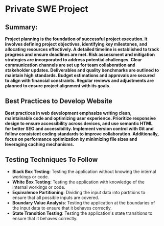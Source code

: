 # **Private SWE Project**

## Summary:

__Project planning is the foundation of successful project execution. It involves defining project objectives, identifying key milestones, and allocating resources effectively. A detailed timeline is established to track progress and ensure deadlines are met. Risk assessment and mitigation strategies are incorporated to address potential challenges. Clear communication channels are set up for team collaboration and stakeholder updates. Deliverables and quality benchmarks are outlined to maintain high standards. Budget estimations and approvals are secured to align with financial constraints. Regular reviews and adjustments are planned to ensure project alignment with its goals.__

## **Best Practices to Develop Website**

**Best practices in web development emphasize writing clean, maintainable code and optimizing user experience. Prioritize responsive design to ensure accessibility across devices, and use semantic HTML for better SEO and accessibility. Implement version control with Git and follow consistent coding standards to improve collaboration. Additionally, focus on performance optimization by minimizing file sizes and leveraging caching mechanisms.**


## Testing Techniques To Follow

-  __Black Box Testing__: Testing the application without knowing the internal workings or code.
-  __White Box Testing__: Testing the application with knowledge of the internal workings or code.
-  __Equivalence Partitioning__: Dividing the input data into partitions to ensure that all possible inputs are covered.
-  __Boundary Value Analysis__: Testing the application at the boundaries of the input data to ensure that it behaves correctly.
-  __State Transition Testing__: Testing the application's state transitions to ensure that it behaves correctly.
